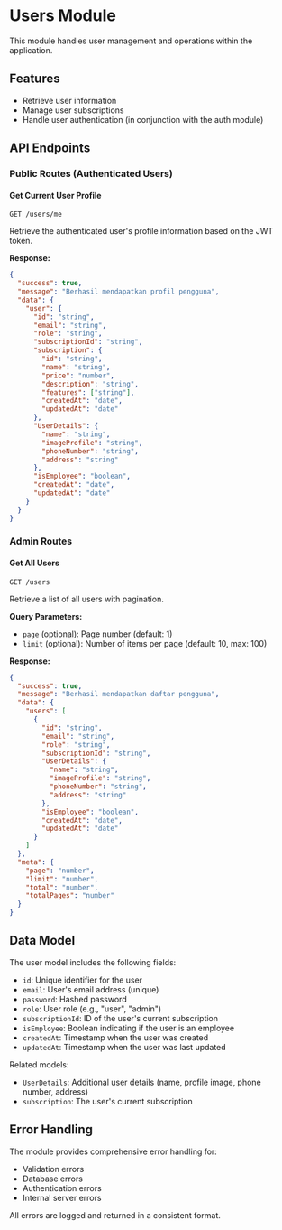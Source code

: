 # Users Module

This module handles user management and operations within the application.

## Features

- Retrieve user information
- Manage user subscriptions
- Handle user authentication (in conjunction with the auth module)

## API Endpoints

### Public Routes (Authenticated Users)

#### Get Current User Profile
```
GET /users/me
```
Retrieve the authenticated user's profile information based on the JWT token.

**Response:**
```json
{
  "success": true,
  "message": "Berhasil mendapatkan profil pengguna",
  "data": {
    "user": {
      "id": "string",
      "email": "string",
      "role": "string",
      "subscriptionId": "string",
      "subscription": {
        "id": "string",
        "name": "string",
        "price": "number",
        "description": "string",
        "features": ["string"],
        "createdAt": "date",
        "updatedAt": "date"
      },
      "UserDetails": {
        "name": "string",
        "imageProfile": "string",
        "phoneNumber": "string",
        "address": "string"
      },
      "isEmployee": "boolean",
      "createdAt": "date",
      "updatedAt": "date"
    }
  }
}
```

### Admin Routes

#### Get All Users
```
GET /users
```
Retrieve a list of all users with pagination.

**Query Parameters:**
- `page` (optional): Page number (default: 1)
- `limit` (optional): Number of items per page (default: 10, max: 100)

**Response:**
```json
{
  "success": true,
  "message": "Berhasil mendapatkan daftar pengguna",
  "data": {
    "users": [
      {
        "id": "string",
        "email": "string",
        "role": "string",
        "subscriptionId": "string",
        "UserDetails": {
          "name": "string",
          "imageProfile": "string",
          "phoneNumber": "string",
          "address": "string"
        },
        "isEmployee": "boolean",
        "createdAt": "date",
        "updatedAt": "date"
      }
    ]
  },
  "meta": {
    "page": "number",
    "limit": "number",
    "total": "number",
    "totalPages": "number"
  }
}
```

## Data Model

The user model includes the following fields:

- `id`: Unique identifier for the user
- `email`: User's email address (unique)
- `password`: Hashed password
- `role`: User role (e.g., "user", "admin")
- `subscriptionId`: ID of the user's current subscription
- `isEmployee`: Boolean indicating if the user is an employee
- `createdAt`: Timestamp when the user was created
- `updatedAt`: Timestamp when the user was last updated

Related models:
- `UserDetails`: Additional user details (name, profile image, phone number, address)
- `subscription`: The user's current subscription

## Error Handling

The module provides comprehensive error handling for:
- Validation errors
- Database errors
- Authentication errors
- Internal server errors

All errors are logged and returned in a consistent format.